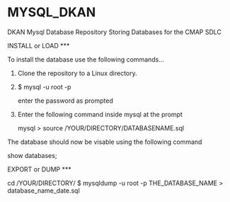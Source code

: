 # MYSQL_DKAN
DKAN Mysql Database Repository Storing Databases for the CMAP SDLC

INSTALL or LOAD ***

To install the database use the following commands...

1) Clone the repository to a Linux directory.

2) $ mysql -u root -p

   enter the password as prompted

3) Enter the following command inside mysql at the prompt

   mysql > source /YOUR/DIRECTORY/DATABASENAME.sql

The database should now be visable using the following command

show databases;

EXPORT or DUMP ***

cd /YOUR/DIRECTORY/
$ mysqldump -u root -p THE_DATABASE_NAME > database_name_date.sql
